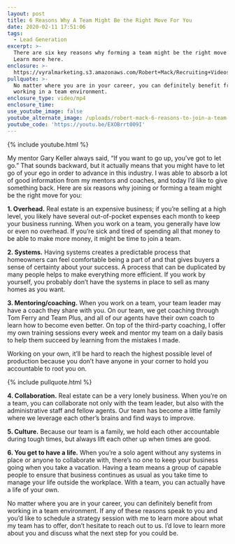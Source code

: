 ```yaml
---
layout: post
title: 6 Reasons Why A Team Might Be the Right Move For You
date: 2020-02-11 17:51:06
tags:
  - Lead Generation
excerpt: >-
  There are six key reasons why forming a team might be the right move for you.
  Learn more here.
enclosure: >-
  https://vyralmarketing.s3.amazonaws.com/Robert+Mack/Recruiting+Videos/6+Reasons+Why+A+Team+Might+Be+the+Right+Move+For+You.mp4
pullquote: >-
  No matter where you are in your career, you can definitely benefit from
  working in a team environment.
enclosure_type: video/mp4
enclosure_time:
use_youtube_image: false
youtube_alternate_image: /uploads/robert-mack-6-reasons-to-join-a-team-youtube.jpg
youtube_code: 'https://youtu.be/EXOBrrt009I'
---
```


{% include youtube.html %}

My mentor Gary Keller always said, “If you want to go up, you’ve got to let go.” That sounds backward, but it actually means that you might have to let go of your ego in order to advance in this industry. I was able to absorb a lot of good information from my mentors and coaches, and today I’d like to give something back. Here are six reasons why joining or forming a team might be the right move for you:

**1\. Overhead.** Real estate is an expensive business; if you’re selling at a high level, you likely have several out-of-pocket expenses each month to keep your business running. When you work on a team, you generally have low or even no overhead. If you’re sick and tired of spending all that money to be able to make more money, it might be time to join a team.&nbsp;

**2\. Systems.** Having systems creates a predictable process that homeowners can feel comfortable being a part of and that gives buyers a sense of certainty about your success. A process that can be duplicated by many people helps to make everything more efficient. If you work by yourself, you probably don’t have the systems in place to sell as many homes as you want.

**3\. Mentoring/coaching.** When you work on a team, your team leader may have a coach they share with you. On our team, we get coaching through Tom Ferry and Team Plus, and all of our agents have their own coach to learn how to become even better. On top of the third-party coaching, I offer my own training sessions every week and mentor my team on a daily basis to help them succeed by learning from the mistakes I made.&nbsp;

Working on your own, it’ll be hard to reach the highest possible level of production because you don’t have anyone in your corner to hold you accountable to root you on.

{% include pullquote.html %}

**4\. Collaboration.** Real estate can be a very lonely business. When you’re on a team, you can collaborate not only with the team leader, but also with the administrative staff and fellow agents. Our team has become a little family where we leverage each other’s brains and find ways to improve.

**5\. Culture.** Because our team is a family, we hold each other accountable during tough times, but always lift each other up when times are good.&nbsp;

**6\. You get to have a life.** When you’re a solo agent without any systems in place or anyone to collaborate with, there’s no one to keep your business going when you take a vacation. Having a team means a group of capable people to ensure that business continues as usual as you take time to manage your life outside the workplace. With a team, you can actually have a life of your own.

No matter where you are in your career, you can definitely benefit from working in a team environment. If any of these reasons speak to you and you’d like to schedule a strategy session with me to learn more about what my team has to offer, don’t hesitate to reach out to us. I’d love to learn more about you and discuss what the next step for you could be.
